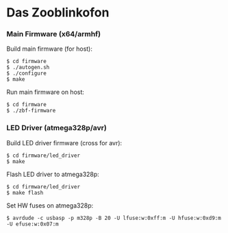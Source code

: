 Das Zooblinkofon
================

### Main Firmware (x64/armhf)

Build main firmware (for host):

    $ cd firmware
    $ ./autogen.sh
    $ ./configure
    $ make

Run main firmware on host:

    $ cd firmware
    $ ./zbf-firmware


### LED Driver (atmega328p/avr)

Build LED driver firmware (cross for avr):

    $ cd firmware/led_driver
    $ make

Flash LED driver to atmega328p:

    $ cd firmware/led_driver
    $ make flash

Set HW fuses on atmega328p:

    $ avrdude -c usbasp -p m328p -B 20 -U lfuse:w:0xff:m -U hfuse:w:0xd9:m -U efuse:w:0x07:m

